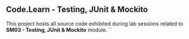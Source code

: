 ## Code.Learn - Testing, JUnit & Mockito

This project hosts all source code exhibited during lab sessions related to **SM03 - Testing, JUnit & Mockito** module.
``
